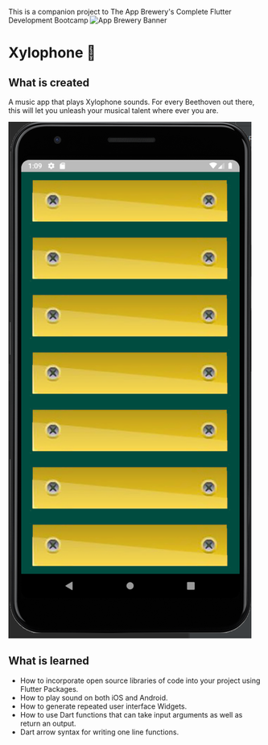 This is a companion project to The App Brewery's Complete Flutter Development Bootcamp
![App Brewery Banner](https://github.com/londonappbrewery/Images/blob/master/AppBreweryBanner.png)

# Xylophone 🎹

## What is created

A music app that plays Xylophone sounds. For every Beethoven out there, this will let you unleash your musical talent where ever you are.

![Finished App](https://github.com/AndrewAKG/xylophone/blob/master/images/xylophone.PNG)

## What is learned

- How to incorporate open source libraries of code into your project using Flutter Packages.
- How to play sound on both iOS and Android.
- How to generate repeated user interface Widgets.
- How to use Dart functions that can take input arguments as well as return an output.
- Dart arrow syntax for writing one line functions.
